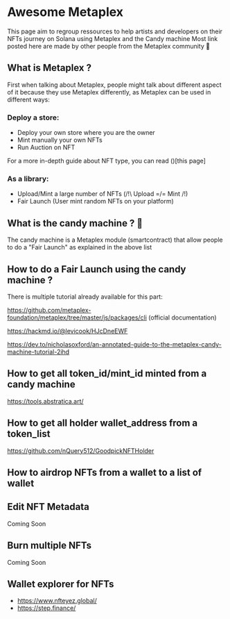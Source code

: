 # Awesome Metaplex

This page aim to regroup ressources to help artists and developers on their NFTs journey on Solana using Metaplex and the Candy machine
Most link posted here are made by other people from the Metaplex community 💚


## What is Metaplex ?

First when talking about Metaplex, people might talk about different aspect of it because they use Metaplex differently, as Metaplex can be used in different ways:

### **Deploy a store**:
- Deploy your own store where you are the owner
- Mint manually your own NFTs
- Run Auction on NFT

For a more in-depth guide about NFT type, you can read ()[this page]

### **As a library**:
- Upload/Mint a large number of NFTs (/!\ Upload =/= Mint /!\)
- Fair Launch (User mint random NFTs on your platform)

## What is the candy machine ? 🍬
The candy machine is a Metaplex module (smartcontract) that allow people to do a "Fair Launch" as explained in the above list 

## How to do a Fair Launch using the candy machine ?
There is multiple tutorial already available for this part:

https://github.com/metaplex-foundation/metaplex/tree/master/js/packages/cli (official documentation)

https://hackmd.io/@levicook/HJcDneEWF 

https://dev.to/nicholasoxford/an-annotated-guide-to-the-metaplex-candy-machine-tutorial-2ihd

## How to get all token_id/mint_id minted from a candy machine
https://tools.abstratica.art/

## How to get all holder wallet_address from a token_list
https://github.com/nQuery512/GoodpickNFTHolder

## How to airdrop NFTs from a wallet to a list of wallet

## Edit NFT Metadata
Coming Soon
## Burn multiple NFTs
Coming Soon

## Wallet explorer for NFTs
 - https://www.nfteyez.global/
 - https://step.finance/
